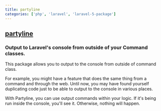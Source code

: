 ```yaml
---
title: partyline
categories: ['php', 'laravel', 'laravel-5-package']
---
```

## [partyline](https://github.com/wilderborn/partyline)

### Output to Laravel's console from outside of your Command classes.


This package allows you to output to the console from outside of command class.

For example, you might have a feature that does the same thing from a command and through the web.
Until now, you may have found yourself duplicating code just to be able to output to the console in various places.

With Partyline, you can use output commands within your logic. If it's being run inside the console, you'll see it. Otherwise, nothing will happen.
